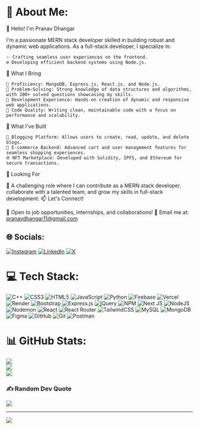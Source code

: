# 💫 About Me:
👋 Hello! I'm Pranav Dhangar

I'm a passionate MERN stack developer skilled in building robust and dynamic web applications. As a full-stack developer, I specialize in:

	✨ Crafting seamless user experiences on the frontend.
	⚙️ Developing efficient backend systems using Node.js.

🌟 What I Bring

	🔹 Proficiency: MongoDB, Express.js, React.js, and Node.js.
	🔹 Problem-Solving: Strong knowledge of data structures and algorithms, with 200+ solved questions showcasing my skills.
	🔹 Development Experience: Hands-on creation of dynamic and responsive web applications.
	🔹 Code Quality: Writing clean, maintainable code with a focus on performance and scalability.

🚀 What I've Built

	📝 Blogging Platform: Allows users to create, read, update, and delete blogs.
	🛒 E-commerce Backend: Advanced cart and user management features for seamless shopping experiences.
	🌐 NFT Marketplace: Developed with Solidity, IPFS, and Ethereum for secure transactions.

📌 Looking For

🎯 A challenging role where I can contribute as a MERN stack developer, collaborate with a talented team, and grow my skills in full-stack development.
📫 Let's Connect!

💌 Open to job opportunities, internships, and collaborations!
📧 Email me at: pranavdhangar11@gmail.com

## 🌐 Socials:
[![Instagram](https://img.shields.io/badge/Instagram-%23E4405F.svg?logo=Instagram&logoColor=white)](https://instagram.com/_pranavv19_) [![LinkedIn](https://img.shields.io/badge/LinkedIn-%230077B5.svg?logo=linkedin&logoColor=white)](https://linkedin.com/in/pranav-dhangar-26b67a220) [![X](https://img.shields.io/badge/X-black.svg?logo=X&logoColor=white)](https://x.com/pranavv04)

# 💻 Tech Stack:
![C++](https://img.shields.io/badge/c++-%2300599C.svg?style=for-the-badge&logo=c%2B%2B&logoColor=white) ![CSS3](https://img.shields.io/badge/css3-%231572B6.svg?style=for-the-badge&logo=css3&logoColor=white) ![HTML5](https://img.shields.io/badge/html5-%23E34F26.svg?style=for-the-badge&logo=html5&logoColor=white) ![JavaScript](https://img.shields.io/badge/javascript-%23323330.svg?style=for-the-badge&logo=javascript&logoColor=%23F7DF1E) ![Python](https://img.shields.io/badge/python-3670A0?style=for-the-badge&logo=python&logoColor=ffdd54) ![Firebase](https://img.shields.io/badge/firebase-%23039BE5.svg?style=for-the-badge&logo=firebase) ![Vercel](https://img.shields.io/badge/vercel-%23000000.svg?style=for-the-badge&logo=vercel&logoColor=white) ![Render](https://img.shields.io/badge/Render-%46E3B7.svg?style=for-the-badge&logo=render&logoColor=white) ![Bootstrap](https://img.shields.io/badge/bootstrap-%238511FA.svg?style=for-the-badge&logo=bootstrap&logoColor=white) ![Express.js](https://img.shields.io/badge/express.js-%23404d59.svg?style=for-the-badge&logo=express&logoColor=%2361DAFB) ![jQuery](https://img.shields.io/badge/jquery-%230769AD.svg?style=for-the-badge&logo=jquery&logoColor=white) ![NPM](https://img.shields.io/badge/NPM-%23CB3837.svg?style=for-the-badge&logo=npm&logoColor=white) ![Next JS](https://img.shields.io/badge/Next-black?style=for-the-badge&logo=next.js&logoColor=white) ![NodeJS](https://img.shields.io/badge/node.js-6DA55F?style=for-the-badge&logo=node.js&logoColor=white) ![Nodemon](https://img.shields.io/badge/NODEMON-%23323330.svg?style=for-the-badge&logo=nodemon&logoColor=%BBDEAD) ![React](https://img.shields.io/badge/react-%2320232a.svg?style=for-the-badge&logo=react&logoColor=%2361DAFB) ![React Router](https://img.shields.io/badge/React_Router-CA4245?style=for-the-badge&logo=react-router&logoColor=white) ![TailwindCSS](https://img.shields.io/badge/tailwindcss-%2338B2AC.svg?style=for-the-badge&logo=tailwind-css&logoColor=white) ![MySQL](https://img.shields.io/badge/mysql-4479A1.svg?style=for-the-badge&logo=mysql&logoColor=white) ![MongoDB](https://img.shields.io/badge/MongoDB-%234ea94b.svg?style=for-the-badge&logo=mongodb&logoColor=white) ![Figma](https://img.shields.io/badge/figma-%23F24E1E.svg?style=for-the-badge&logo=figma&logoColor=white) ![GitHub](https://img.shields.io/badge/github-%23121011.svg?style=for-the-badge&logo=github&logoColor=white) ![Git](https://img.shields.io/badge/git-%23F05033.svg?style=for-the-badge&logo=git&logoColor=white) ![Postman](https://img.shields.io/badge/Postman-FF6C37?style=for-the-badge&logo=postman&logoColor=white)
# 📊 GitHub Stats:
![](https://github-readme-stats.vercel.app/api?username=pranavv04&theme=dark&hide_border=false&include_all_commits=false&count_private=false)<br/>
![](https://github-readme-streak-stats.herokuapp.com/?user=pranavv04&theme=dark&hide_border=false)<br/>
![](https://github-readme-stats.vercel.app/api/top-langs/?username=pranavv04&theme=dark&hide_border=false&include_all_commits=false&count_private=false&layout=compact)

### ✍️ Random Dev Quote
![](https://quotes-github-readme.vercel.app/api?type=vetical&theme=dark)

---
[![](https://visitcount.itsvg.in/api?id=pranavv04&icon=0&color=0)](https://visitcount.itsvg.in)

<!-- Proudly created with GPRM ( https://gprm.itsvg.in ) -->


